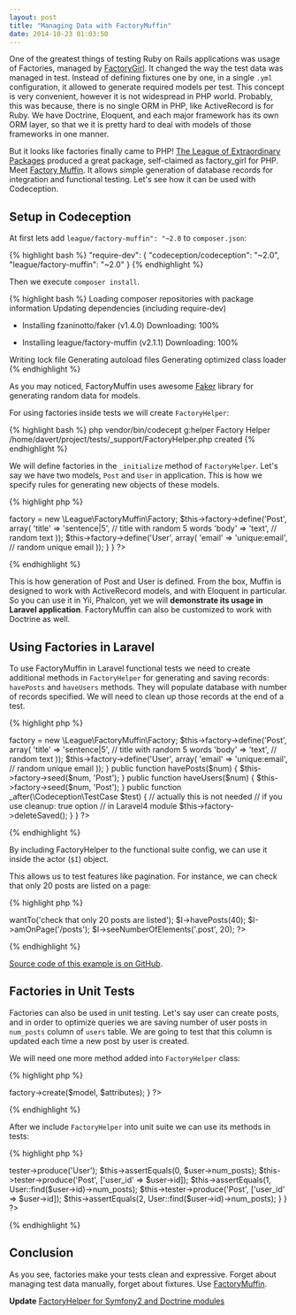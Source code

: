 ```yaml
---
layout: post
title: "Managing Data with FactoryMuffin"
date: 2014-10-23 01:03:50
---
```


One of the greatest things of testing Ruby on Rails applications was usage of Factories, managed by [FactoryGirl](https://github.com/thoughtbot/factory_girl). It changed the way the test data was managed in test. Instead of defining fixtures one by one, in a single `.yml` configuration, it allowed to generate required models per test. This concept is very convenient, however it is not widespread in PHP world. Probably, this was because, there is no single ORM in PHP, like ActiveRecord is for Ruby. We have Doctrine, Eloquent, and each major framework has its own ORM layer, so that we it is pretty hard to deal with models of those frameworks in one manner.

But it looks like factories finally came to PHP! [The League of Extraordinary Packages](http://thephpleague.com/) produced a great package, self-claimed as factory_girl for PHP. Meet [Factory Muffin](http://factory-muffin.thephpleague.com/). It allows simple generation of database records for integration and functional testing. Let's see how it can be used with Codeception.

## Setup in Codeception

At first lets add `league/factory-muffin": "~2.0` to `composer.json`:

{% highlight bash %}
"require-dev": {
    "codeception/codeception": "~2.0",
    "league/factory-muffin": "~2.0"
}
{% endhighlight %}

Then we execute `composer install`.

{% highlight bash %}
Loading composer repositories with package information
Updating dependencies (including require-dev)
  - Installing fzaninotto/faker (v1.4.0)
    Downloading: 100%         

  - Installing league/factory-muffin (v2.1.1)
    Downloading: 100%         

Writing lock file
Generating autoload files
Generating optimized class loader
{% endhighlight %}

As you may noticed, FactoryMuffin uses awesome [Faker](https://github.com/fzaninotto/Faker) library for generating random data for models. 

For using factories inside tests we will create `FactoryHelper`:

{% highlight bash %}
php vendor/bin/codecept g:helper Factory
Helper /home/davert/project/tests/_support/FactoryHelper.php created
{% endhighlight %}

We will define factories in the `_initialize` method of `FactoryHelper`.
Let's say we have two models, `Post` and `User` in application. This is how we specify rules for generating new objects of these models. 

{% highlight php %}
<?php
class FactoryHelper extends \Codeception\Module
{
    /**
     * @var \League\FactoryMuffin\Factory
     */
    protected $factory;
    
    public function _initialize()
    {
        $this->factory = new \League\FactoryMuffin\Factory;
        $this->factory->define('Post', array(
            'title'    => 'sentence|5', // title with random 5 words
            'body'   => 'text', // random text
        ));

        $this->factory->define('User', array(
            'email' => 'unique:email', // random unique email
        ));
    }
}
?>
{% endhighlight %}

This is how generation of Post and User is defined. From the box, Muffin is designed to work with ActiveRecord models, and with Eloquent in particular. So you can use it in Yii, Phalcon, yet we will **demonstrate its usage in Laravel application**. FactoryMuffin can also be customized to work with Doctrine as well.

## Using Factories in Laravel

To use FactoryMuffin in Laravel functional tests we need to create additional methods in `FactoryHelper` for generating and saving records: `havePosts` and `haveUsers` methods. They will populate database with number of records specified. We will need to clean up those records at the end of a test.

{% highlight php %}
<?php
class FactoryHelper extends \Codeception\Module
{
    /**
     * @var \League\FactoryMuffin\Factory
     */
    protected $factory;
    
    public function _initialize()
    {
        $this->factory = new \League\FactoryMuffin\Factory;
        $this->factory->define('Post', array(
            'title'    => 'sentence|5', // title with random 5 words
            'body'   => 'text', // random text
        ));

        $this->factory->define('User', array(
            'email' => 'unique:email', // random unique email
        ));
    }

    public function havePosts($num)
    {
        $this->factory->seed($num, 'Post');
    }

    public function haveUsers($num)
    {
        $this->factory->seed($num, 'Post');
    }

    public function _after(\Codeception\TestCase $test)
    {
        // actually this is not needed
        // if you use cleanup: true option 
        // in Laravel4 module
        $this->factory->deleteSaved();
    }
}
?>
{% endhighlight %}

By including FactoryHelper to the functional suite config, we can use it inside the actor (`$I`) object. 

This allows us to test features like pagination. For instance, we can check that only 20 posts are listed on a page:

{% highlight php %}
<?php
$I = new FunctionalTester($scenario);
$I->wantTo('check that only 20 posts are listed');
$I->havePosts(40);
$I->amOnPage('/posts');
$I->seeNumberOfElements('.post', 20);
?>
{% endhighlight %}

[Source code of this example is on GitHub](https://github.com/Codeception/sample-l4-app/commit/7057518d41eaff6bbba2d4bea7aee400cf504492).

## Factories in Unit Tests

Factories can also be used in unit testing. Let's say user can create posts, and in order to optimize queries we are saving number of user posts in `num_posts` column of `users` table. We are going to test that this column is updated each time a new post by user is created. 

We will need one more method added into `FactoryHelper` class:

{% highlight php %}
<?php
public function produce($model, $attributes = array())
{
    return $this->factory->create($model, $attributes);
}
?>
{% endhighlight %}

After we include `FactoryHelper` into unit suite we can use its methods in tests:

{% highlight php %}
<?php
class UserTest extends \Codeception\TestCase\Test
{
    /**
     * @var UnitTester
     */
    protected $tester;

    function testCounterCache()
    {
        $user = $this->tester->produce('User');
        $this->assertEquals(0, $user->num_posts);

        $this->tester->produce('Post', ['user_id' => $user->id]);
        $this->assertEquals(1, User::find($user->id)->num_posts);

        $this->tester->produce('Post', ['user_id' => $user->id]);
        $this->assertEquals(2, User::find($user->id)->num_posts);
    }
}
?>
{% endhighlight %}

## Conclusion

As you see, factories make your tests clean and expressive. 
Forget about managing test data manually, forget about fixtures. Use [FactoryMuffin](http://factory-muffin.thephpleague.com/).

**Update** [FactoryHelper for Symfony2 and Doctrine modules](https://github.com/DavertMik/SymfonyCodeceptionApp/blob/factories/tests/_support/FactoryHelper.php)